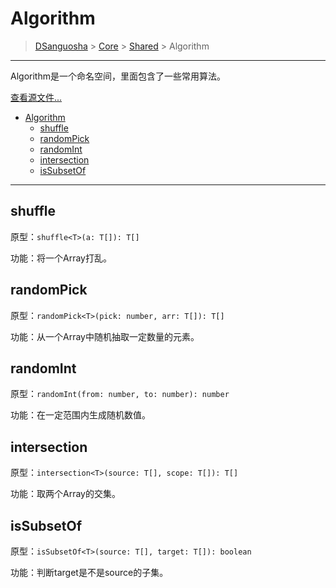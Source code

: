 # Algorithm

> [DSanguosha](../index.md) > [Core](./core_index.md) > [Shared](./shared_index.md) > Algorithm

___

Algorithm是一个命名空间，里面包含了一些常用算法。

[查看源文件...](../../src/core/shares/libs/algorithm/index.ts)

- [Algorithm](#algorithm)
  - [shuffle](#shuffle)
  - [randomPick](#randompick)
  - [randomInt](#randomint)
  - [intersection](#intersection)
  - [isSubsetOf](#issubsetof)

___

## shuffle
  
  原型：`shuffle<T>(a: T[]): T[]`

  功能：将一个Array打乱。

## randomPick

  原型：`randomPick<T>(pick: number, arr: T[]): T[]`

  功能：从一个Array中随机抽取一定数量的元素。

## randomInt

  原型：`randomInt(from: number, to: number): number`

  功能：在一定范围内生成随机数值。

## intersection

  原型：`intersection<T>(source: T[], scope: T[]): T[]`

  功能：取两个Array的交集。

## isSubsetOf

  原型：`isSubsetOf<T>(source: T[], target: T[]): boolean`

  功能：判断target是不是source的子集。

